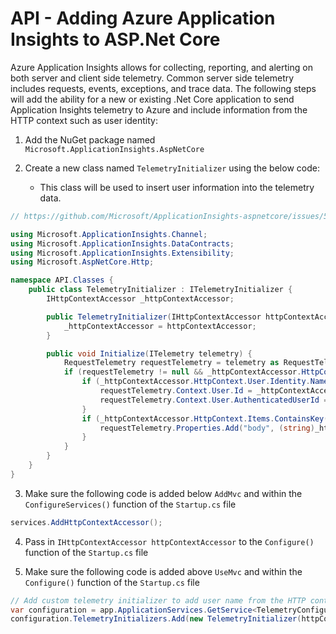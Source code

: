 # API - Adding Azure Application Insights to ASP.Net Core

Azure Application Insights allows for collecting, reporting, and alerting on both server and client side telemetry.  Common server side telemetry includes requests, events, exceptions, and trace data.  The following steps will add the ability for a new or existing .Net Core application to send Application Insights telemetry to Azure and include information from the HTTP context such as user identity:

1. Add the NuGet package named `Microsoft.ApplicationInsights.AspNetCore`

2. Create a new class named `TelemetryInitializer` using the below code:
   * This class will be used to insert user information into the telemetry data.

```c#
// https://github.com/Microsoft/ApplicationInsights-aspnetcore/issues/562

using Microsoft.ApplicationInsights.Channel;
using Microsoft.ApplicationInsights.DataContracts;
using Microsoft.ApplicationInsights.Extensibility;
using Microsoft.AspNetCore.Http;

namespace API.Classes {
    public class TelemetryInitializer : ITelemetryInitializer {
        IHttpContextAccessor _httpContextAccessor;

        public TelemetryInitializer(IHttpContextAccessor httpContextAccessor) {
            _httpContextAccessor = httpContextAccessor;
        }

        public void Initialize(ITelemetry telemetry) {
            RequestTelemetry requestTelemetry = telemetry as RequestTelemetry;
            if (requestTelemetry != null && _httpContextAccessor.HttpContext != null) {
                if (_httpContextAccessor.HttpContext.User.Identity.Name != null) {
                    requestTelemetry.Context.User.Id = _httpContextAccessor.HttpContext.User.Identity.Name;
                    requestTelemetry.Context.User.AuthenticatedUserId = _httpContextAccessor.HttpContext.User.Identity.Name;
                }
                if (_httpContextAccessor.HttpContext.Items.ContainsKey("RequestBody")) {
                    requestTelemetry.Properties.Add("body", (string)_httpContextAccessor.HttpContext.Items["RequestBody"]);
                }
            }
        }
    }
}
```

3. Make sure the following code is added below `AddMvc` and within the `ConfigureServices()` function of the `Startup.cs` file

```c#
services.AddHttpContextAccessor();
```

4. Pass in `IHttpContextAccessor httpContextAccessor` to the `Configure()` function of the `Startup.cs` file

5. Make sure the following code is added above `UseMvc` and within the `Configure()` function of the `Startup.cs` file

```c#
// Add custom telemetry initializer to add user name from the HTTP context
var configuration = app.ApplicationServices.GetService<TelemetryConfiguration>();
configuration.TelemetryInitializers.Add(new TelemetryInitializer(httpContextAccessor));
```
